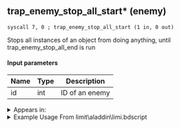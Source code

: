 ## trap_enemy_stop_all_start* (enemy)

`syscall 7, 0 ; trap_enemy_stop_all_start (1 in, 0 out)`

Stops all instances of an object from doing anything, until trap_enemy_stop_all_end is run

#### Input parameters
| Name | Type | Description
|------|------|------------
| id   | int   | ID of an enemy




<details>
	<summary>Appears in:</summary>
| filename | Entity (obj)
|----------|-------------
| limit\aladdin\limi.bdscript       |           
| limit\auron\limi.bdscript       |           
| limit\beast\limi.bdscript       |           
| limit\jack\limi.bdscript       |           
| limit\mulan\limi.bdscript       |           
| limit\riku\limi.bdscript       |           
| limit\simba\limi.bdscript       |           
| limit\sparrow\limi.bdscript       |           
| limit\tron\limi.bdscript       |           
| obj\B_TR000\b_tr.bdscript       | ((B) Hostile Program)          
| obj\N_HB040_BTL\n_hb.bdscript       | ((N) Stitch (BTL) (HB))          
| obj\P_AL010\p_al.bdscript       | ((P) Genie)          

</details>

<details>
	<summary>Example Usage From limit\aladdin\limi.bdscript</summary>
```plaintext
L3400:
 pushImm 17
 syscall 7, 0 ; trap_enemy_stop_all_start (1 in, 0 out)
 ret
```
</details>

